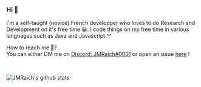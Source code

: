 ### Hi 👋

I'm a self-taught (novice) French developper who loves to do Research and Development on it's free time :grinning:.
 I code things on my free time in various languages such as Java and Javascript ^^

How to reach me :thinking:? 
<br>
You can either DM me on [Discord: JMRaich#0001](https://discord.com/)  or open an issue [here](https://github.com/JMRaichDev/JMRaichDev) !

<br>

![JMRaich's github stats](https://github-readme-stats.vercel.app/api?username=JMRaichDev&count_private=true&show_icons=true&icon_color=fff&bg_color=55,e96443,904e95&title_color=fff&text_color=fff)
